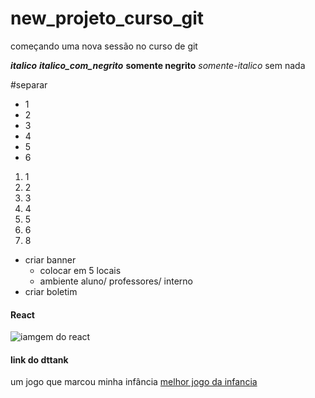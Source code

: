 # new_projeto_curso_git
começando uma nova sessão no curso de git

***italico***
*__italico_com_negrito__*
**somente negrito**
*somente-italico*
sem nada

#separar

* 1
* 2
* 3
* 4
* 5
* 6


1. 1
2. 2
3. 3
4. 4
5. 5
6. 6
7. 8

* criar banner
    * colocar em 5 locais
    * ambiente aluno/ professores/ interno
* criar boletim

#### React
  ![iamgem do react](https://upload.wikimedia.org/wikipedia/commons/thumb/a/a7/React-icon.svg/1200px-React-icon.svg.png)
 
 
#### link do dttank
  um jogo que marcou minha infância
  [melhor jogo da infancia](https://ddtankbrasil.com.br/pt/ddtank/)
